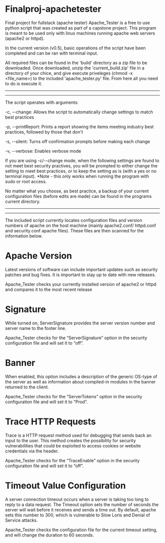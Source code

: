 # Finalproj-apachetester
Final project for fullstack (apache tester)
Apache_Tester is a free to use python script that was created as part of a capstone project. 
This program is meant to be used only with linux machines running apache web servers (apache2 or httpd).

In the current version (v0.5), basic operations of the script have been completed and can be ran 
with terminal input.

All required files can be found in the 'build' directory as a zip file to be downloaded. 
Once downloaded, unzip the 'current_build.zip' file in a directory of your chice, and give execute 
priveleges (chmod -x <file_name>) to the included 'apache_tester.py' file. From here all you need 
to do is execute it.

---------------------------------------------------------------------------------------------------
---------------------------------------------------------------------------------------------------

The script operates with arguments:

  -c, --change: 
      Allows the script to automatically change settings to match best practices
      
  -p, --printReport: 
      Prints a report showing the items meeting industry best practices, followed by those that don't
      
  -s, --silent: 
      Turns off confirmation prompts before making each change
      
  -v, --verbose: 
      Enables verbose mode

If you are using -c/--change mode, when the following settings are found to not meet best security 
practives, you will be prompted to either change the setting to meet best practices, or to keep the 
setting as is (with a yes or no terminal input). 
*Note - this only works when running the program with sudo or root access.

No matter what you choose, as best practice, a backup of your current configuration files (before 
edits are made) can be found in the programs current directory.

---------------------------------------------------------------------------------------------------
---------------------------------------------------------------------------------------------------

The included script currently locates configuration files and version numbers of apache on the host 
machine (mainly apache2.conf/ httpd.conf and security.conf apache files). These files are then 
scanned for the information below.


  Apache Version  
====================

Latest versions of software can include important updates such as security patches and bug fixes. 
It is important to stay up to date with new releases. 

Apache_Tester checks your currently installed version of apache2 or httpd and compares it to 
the most recent release



  Signature  
===============

While turned on, ServerSignature provides the server version number and server name to the footer line. 

Apache_Tester checks for the “ServerSignature” option in the security configuration file and will 
set it to “off”.



  Banner  
============

When enabled, this option includes a description of the generic OS-type of the server as well as 
information about compiled-in modules in the banner returned to the client.

Apache_Tester checks for the “ServerTokens” option in the security configuration file and will 
set it to “Prod".



  Trace HTTP Requests  
=========================

Trace is a HTTP request method used for debugging that sends back an input to the user. This method 
creates the possibility for security vulnerabilities that could be exploited to access cookies or 
website credentials via the header.

Apache_Tester checks for the “TraceEnable” option in the security configuration file and will set it 
to “off”.



  Timeout Value Configuration  
=================================

A server connection timeout occurs when a server is taking too long to reply to a data request. 
The Timeout option sets the number of seconds the server will wait before it receives and sends a time out. 
By default, apache sets this number to 300, which is vulnerable to Slow Loris and Denial of Service attacks.

Apache_Tester checks the configuration file for the current timeout setting, and will change the duration 
to 60 seconds.
